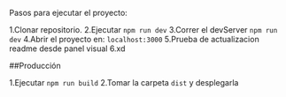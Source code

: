 Pasos para ejecutar el proyecto:


1.Clonar repositorio.
2.Ejecutar ```npm run dev```
3.Correr el devServer ```npm run dev```
4.Abrir el proyecto en: ```localhost:3000```
5.Prueba de actualizacion readme desde panel visual
6.xd

##Producción

1.Ejecutar ```npm run build```
2.Tomar la carpeta ```dist``` y desplegarla




